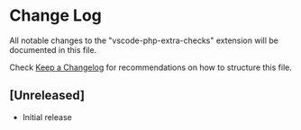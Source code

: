 # Change Log

All notable changes to the "vscode-php-extra-checks" extension will be documented in this file.

Check [Keep a Changelog](http://keepachangelog.com/) for recommendations on how to structure this file.

## [Unreleased]

- Initial release